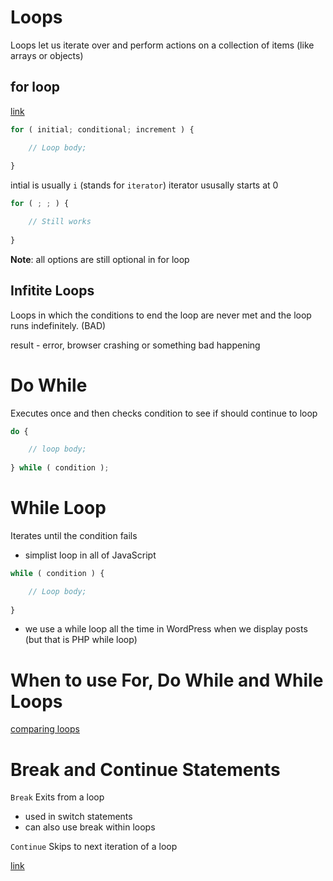 # Loops

Loops let us iterate over and perform actions on a collection of items (like arrays or objects)

## for loop

[link](http://jsbin.com/cojuro/edit?js,output)

```js
for ( initial; conditional; increment ) {

    // Loop body;
    
}

```

intial is usually `i` (stands for `iterator`)
iterator ususally starts at 0

```js
for ( ; ; ) {

    // Still works
    
}
```

**Note**: all options are still optional in for loop

## Infitite Loops

Loops in which the conditions to end the loop are never met and the loop runs indefinitely. (BAD)

result - error, browser crashing or something bad happening

# Do While

Executes once and then checks condition to see if should continue to loop

```js
do {

    // loop body;
     
} while ( condition );
```

# While Loop

Iterates until the condition fails

* simplist loop in all of JavaScript

```js
while ( condition ) {

    // Loop body;
    
}
```

* we use a while loop all the time in WordPress when we display posts
(but that is PHP while loop)

# When to use For, Do While and While Loops

[comparing loops](https://i.imgur.com/8SUGFj2.png)

# Break and Continue Statements

`Break`
Exits from a loop
* used in switch statements
* can also use break within loops

`Continue`
Skips to next iteration of a loop

[link](http://jsbin.com/legosi/edit?js,console)


